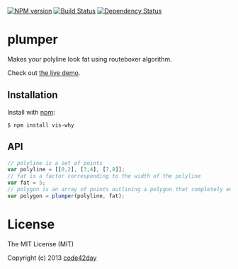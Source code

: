 [![NPM version][npm-image]][npm-url]
[![Build Status][travis-image]][travis-url]
[![Dependency Status][gemnasium-image]][gemnasium-url]

# plumper

Makes your polyline look fat using routeboxer algorithm.

Check out [the live demo][demo].

## Installation

  Install with [npm]:

    $ npm install vis-why

## API

```javascript
// polyline is a set of points
var polyline = [[0,2], [3,4], [7,8]];
// fat is a factor corresponding to the width of the polyline
var fat = 5;
// polygon is an array of points outlining a polygon that completely encompasses a line
var polygon = plumper(polyline, fat);
```

# License

The MIT License (MIT)

Copyright (c) 2013 [code42day]

[routeboxer]: http://google-maps-utility-library-v3.googlecode.com/svn/trunk/routeboxer/docs/examples.html
[demo]: http://code42day.github.io/plumper/

[code42day]: http://code42day.com
[component(1)]: http://component.io
[npm]: https://www.npmjs.org/

[npm-image]: https://img.shields.io/npm/v/plumper.svg
[npm-url]: https://npmjs.org/package/plumper

[travis-url]: https://travis-ci.org/code42day/plumper
[travis-image]: https://img.shields.io/travis/code42day/plumper.svg

[gemnasium-image]: https://img.shields.io/gemnasium/code42day/plumper.svg
[gemnasium-url]: https://gemnasium.com/code42day/plumper
